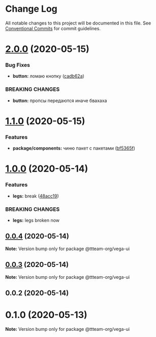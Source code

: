 # Change Log

All notable changes to this project will be documented in this file.
See [Conventional Commits](https://conventionalcommits.org) for commit guidelines.

# [2.0.0](https://github.com/ttteam-org/ttteam-vega-ui/compare/@ttteam-org/vega-ui@1.1.0...@ttteam-org/vega-ui@2.0.0) (2020-05-15)


### Bug Fixes

* **button:** ломаю кнопку ([cadb62a](https://github.com/ttteam-org/ttteam-vega-ui/commit/cadb62ac391aabf34ca667c29f4d847e139cb405))


### BREAKING CHANGES

* **button:** пропсы передаются иначе бвахаха





# [1.1.0](https://github.com/ttteam-org/ttteam-vega-ui/compare/@ttteam-org/vega-ui@0.0.4...@ttteam-org/vega-ui@1.1.0) (2020-05-15)


### Features

* **package/components:** чиню пакет с пакетами ([bf5365f](https://github.com/ttteam-org/ttteam-vega-ui/commit/bf5365f9648b3f2df2931b1a81b7ff9c25ae9f59))





# [1.0.0](https://github.com/ttteam-org/ttteam-vega-ui/compare/@ttteam-org/vega-ui@0.0.4...@ttteam-org/vega-ui@1.0.0) (2020-05-14)

### Features

- **legs:** break ([48acc19](https://github.com/ttteam-org/ttteam-vega-ui/commit/48acc19ce0477c18999fe6213b8f09820eba75a1))

### BREAKING CHANGES

- **legs:** legs broken now

## [0.0.4](https://github.com/ttteam-org/ttteam-vega-ui/compare/@ttteam-org/vega-ui@0.0.3...@ttteam-org/vega-ui@0.0.4) (2020-05-14)

**Note:** Version bump only for package @ttteam-org/vega-ui

## [0.0.3](https://github.com/ttteam-org/ttteam-vega-ui/compare/@ttteam-org/vega-ui@0.0.2...@ttteam-org/vega-ui@0.0.3) (2020-05-14)

**Note:** Version bump only for package @ttteam-org/vega-ui

## 0.0.2 (2020-05-14)

# 0.1.0 (2020-05-13)

**Note:** Version bump only for package @ttteam-org/vega-ui
